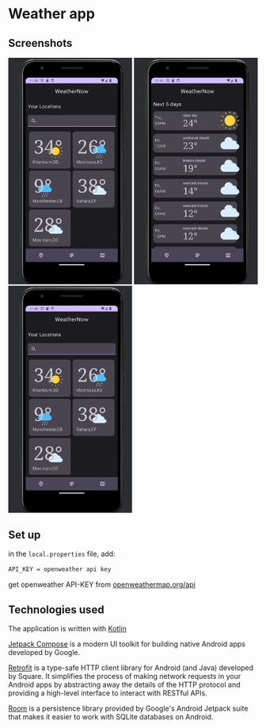 # Weather app

## Screenshots

<img src="screenshots/home.png" width = "250" alt = "app_screen">

<img src="screenshots/forecast.png" width = "250" alt = "forecast_screen">

<img src="screenshots/home.png" width = "250" alt = "search_screen">

## Set up

in the `local.properties` file, add:

```markdown
API_KEY = openweather api key
```

get openweather API-KEY from [openweathermap.org/api](https://openweathermap.org/api)

## Technologies used

The application is written with [Kotlin](https://kotlinlang.org/)

[Jetpack Compose](https://developer.android.com/jetpack/compose) is a modern UI toolkit for building native Android apps developed by Google.

[Retrofit](https://square.github.io/retrofit/) is a type-safe HTTP client library for Android (and Java) developed by Square. It simplifies the process of making network requests in your Android apps by abstracting away the details of the HTTP protocol and providing a high-level interface to interact with RESTful APIs.

[Room](https://developer.android.com/jetpack/androidx/releases/room) is a persistence library provided by Google's Android Jetpack suite that makes it easier to work with SQLite databases on Android.
